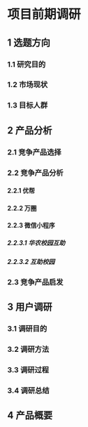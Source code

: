 # 项目前期调研

## 1 选题方向

### 1.1 研究目的


### 1.2 市场现状

### 1.3 目标人群


## 2 产品分析

### 2.1 竞争产品选择

### 2.2 竞争产品分析

#### 2.2.1 优帮

#### 2.2.2 万圈

#### 2.2.3 微信小程序

##### 2.2.3.1 华农校园互助

##### 2.2.3.2 互助校园

### 2.3 竞争产品启发

## 3 用户调研

### 3.1 调研目的

### 3.2 调研方法

### 3.3 调研过程


### 3.4 调研总结

## 4 产品概要